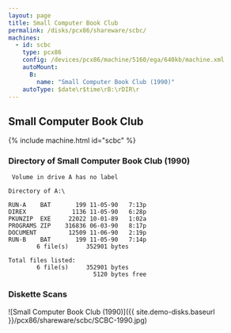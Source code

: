 ```yaml
---
layout: page
title: Small Computer Book Club
permalink: /disks/pcx86/shareware/scbc/
machines:
  - id: scbc
    type: pcx86
    config: /devices/pcx86/machine/5160/ega/640kb/machine.xml
    autoMount:
      B:
        name: "Small Computer Book Club (1990)"
    autoType: $date\r$time\rB:\rDIR\r
---
```


Small Computer Book Club
------------------------

{% include machine.html id="scbc" %}

### Directory of Small Computer Book Club (1990)

	 Volume in drive A has no label

	Directory of A:\

	RUN-A    BAT       199 11-05-90   7:13p
	DIREX             1136 11-05-90   6:28p
	PKUNZIP  EXE     22022 10-01-89   1:02a
	PROGRAMS ZIP    316836 06-03-90   8:17p
	DOCUMENT         12509 11-06-90   2:19p
	RUN-B    BAT       199 11-05-90   7:14p
	        6 file(s)     352901 bytes

	Total files listed:
	        6 file(s)     352901 bytes
	                        5120 bytes free

### Diskette Scans

![Small Computer Book Club (1990)]({{ site.demo-disks.baseurl }}/pcx86/shareware/scbc/SCBC-1990.jpg)
